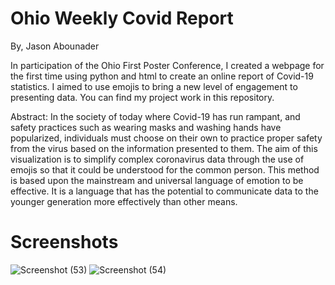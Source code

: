 # Ohio Weekly Covid Report
By, Jason Abounader

In participation of the Ohio First Poster Conference, I created a webpage for the first time using python and html to create an online report of Covid-19 statistics. I aimed to use emojis to bring a new level of engagement to presenting data. You can find my project work in this repository.

Abstract: In the society of today where Covid-19 has run rampant, and safety practices such as wearing masks and washing hands have popularized, individuals must choose on their own to practice proper safety from the virus based on the information presented to them. The aim of this visualization is to simplify complex coronavirus data through the use of emojis so that it could be understood for the common person. This method is based upon the mainstream and universal language of emotion to be effective. It is a language that has the potential to communicate data to the younger generation more effectively than other means. 


# Screenshots
![Screenshot (53)](https://user-images.githubusercontent.com/86804265/124192271-01ca1280-da93-11eb-9fbf-f985b68da4a5.png)
![Screenshot (54)](https://user-images.githubusercontent.com/86804265/124192274-0262a900-da93-11eb-97f3-1ff6b6e1667f.png)
